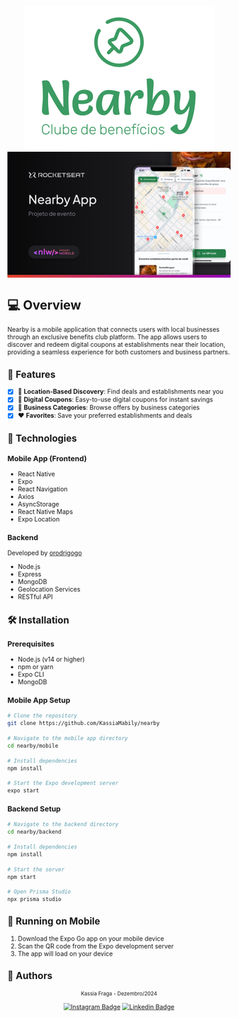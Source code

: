 <div align="center">
    <img src=".github/logo.svg" alt="Nearby App Logo" />
</div>

<img src=".github/cover.png" alt="Nearby App Cover" />

# 💻 Overview

Nearby is a mobile application that connects users with local businesses through an exclusive benefits club platform. The app allows users to discover and redeem digital coupons at establishments near their location, providing a seamless experience for both customers and business partners.

## 🚀 Features

- [x] 📍 **Location-Based Discovery**: Find deals and establishments near you
- [x] 💸 **Digital Coupons**: Easy-to-use digital coupons for instant savings
- [x] 🏢 **Business Categories**: Browse offers by business categories
- [x] ❤️ **Favorites**: Save your preferred establishments and deals

## 📱 Technologies

### Mobile App (Frontend)

- React Native
- Expo
- React Navigation
- Axios
- AsyncStorage
- React Native Maps
- Expo Location

### Backend

Developed by [orodrigogo](https://github.com/orodrigogo)

- Node.js
- Express
- MongoDB
- Geolocation Services
- RESTful API

## 🛠️ Installation

### Prerequisites

- Node.js (v14 or higher)
- npm or yarn
- Expo CLI
- MongoDB

### Mobile App Setup

```bash
# Clone the repository
git clone https://github.com/KassiaMabily/nearby

# Navigate to the mobile app directory
cd nearby/mobile

# Install dependencies
npm install

# Start the Expo development server
expo start
```

### Backend Setup

```bash
# Navigate to the backend directory
cd nearby/backend

# Install dependencies
npm install

# Start the server
npm start

# Open Prisma Studio
npx prisma studio
```

## 📱 Running on Mobile

1. Download the Expo Go app on your mobile device
2. Scan the QR code from the Expo development server
3. The app will load on your device

## 👥 Authors

<div align="center">
  <small>Kassia Fraga - Dezembro/2024</small>

[![Instagram Badge](https://img.shields.io/badge/-Instagram-%23E4405F?style=for-the-badge&logo=instagram&logoColor=white)](https://www.instagram.com/kassia.mabily/)
[![Linkedin Badge](https://img.shields.io/badge/-LinkedIn-%230077B5?style=for-the-badge&logo=linkedin&logoColor=white)](https://www.linkedin.com/in/kassia-fraga/)

</div>
